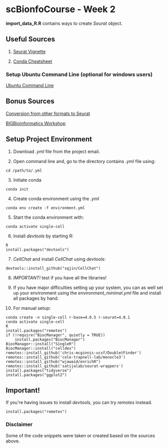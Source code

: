 # scBionfoCourse - Week 2

**import_data_R.R** contains ways to create *Seurat* object.

## Useful Sources 

1. [Seurat Vignette](https://satijalab.org/seurat/articles/pbmc3k_tutorial.html)

2. [Conda Cheatsheet](https://docs.conda.io/projects/conda/en/4.6.0/_downloads/52a95608c49671267e40c689e0bc00ca/conda-cheatsheet.pdf)


### Setup Ubuntu Command Line (optional for windows users)

[Ubuntu Command Line](https://www.youtube.com/watch?v=LLlfLpvQg04)

## Bonus Sources

[Conversion from other formats to Seurat](https://satijalab.org/seurat/articles/conversion_vignette.html)

[BIGBioinformatics Workshop](https://www.bigbioinformatics.org/intro-to-scrnaseq)

## Setup Project Environment

1. Download *.yml* file from the project email.

2. Open command line and, go to the directory contains *.yml* file using:

```
cd /path/to/.yml
```

3. Initiate conda

```
conda init
```

4. Create conda environment using the *.yml*

```
conda env create -f environment.yml
```

5. Start the conda environment with:

```
conda activate single-cell
```

6. Install *devtools* by starting R:

```
R
install.packages("devtools")
```

7. *CellChat*  and install *CellChat* using *devtools*:

```
devtools::install_github("sqjin/CellChat")
```

8. *IMPORTANT!* test if you have all the libraries!

9. If you have major difficulties setting up your system, you can as well set up your environment using
the *environment_minimal.yml* file and install all packages by hand.

10. For manual setup:

```
conda create -n single-cell r-base=4.0.5 r-seurat=4.0.1
conda activate single-cell
R
install.packages("remotes")
if (!require("BiocManager", quietly = TRUE))
    install.packages("BiocManager")
BiocManager::install("SingleR")
BiocManager::install("celldex")
remotes::install_github('chris-mcginnis-ucsf/DoubletFinder')
remotes::install_github('cole-trapnell-lab/monocle3')
remotes::install_github("wjawaid/enrichR")
remotes::install_github('satijalab/seurat-wrappers')
install.packages("tidyverse")
install.packages("ggplot2")
```

## Important!
If you're having issues to install *devtools*, you can try *remotes* instead.
```
install.packages("remotes")
```

### Disclaimer

Some of the code snippets were taken or created based on the sources above.
